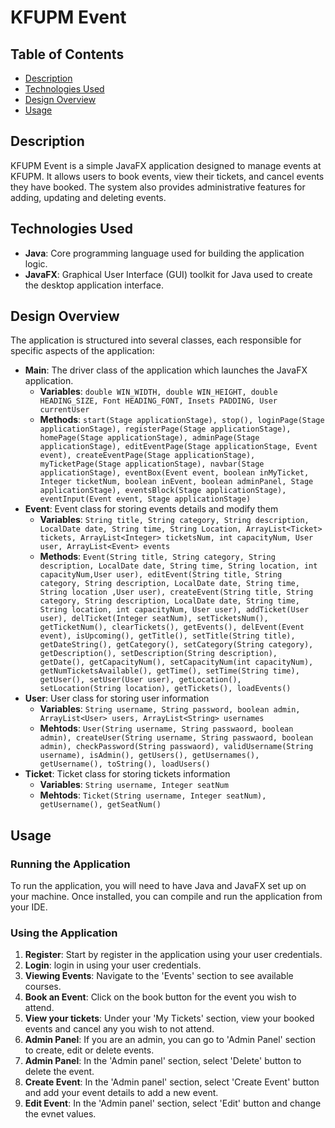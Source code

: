 # KFUPM Event
## Table of Contents
- [Description](#description)
- [Technologies Used](#technologies-used)
- [Design Overview](#design-overview)
- [Usage](#usage)
## Description
KFUPM Event is a simple JavaFX application designed to manage events at KFUPM. It allows users to book events, view their tickets, and cancel events they have booked. The system also provides administrative
features for adding, updating and deleting events.
## Technologies Used
- **Java**: Core programming language used for building the application logic.
- **JavaFX**: Graphical User Interface (GUI) toolkit for Java used to create the desktop
application interface.
## Design Overview
The application is structured into several classes, each responsible for specific aspects of the
application:
- **Main**: The driver class of the application which launches the JavaFX application.
  - **Variables**: `double WIN_WIDTH, double WIN_HEIGHT, double HEADING_SIZE, Font HEADING_FONT, Insets PADDING, User currentUser`
  - **Methods**: `start(Stage applicationStage), stop(), loginPage(Stage applicationStage), registerPage(Stage applicationStage), homePage(Stage applicationStage), adminPage(Stage applicationStage), editEventPage(Stage applicationStage, Event event), createEventPage(Stage applicationStage), myTicketPage(Stage applicationStage), navbar(Stage applicationStage), eventBox(Event event, boolean inMyTicket, Integer ticketNum, boolean inEvent, boolean adminPanel, Stage applicationStage), eventsBlock(Stage applicationStage), eventInput(Event event, Stage applicationStage)`
- **Event**: Event class for storing events details and modify them
  - **Variables**: `String title, String category, String description, LocalDate date, String time, String Location, ArrayList<Ticket> tickets, ArrayList<Integer> ticketsNum, int capacityNum, User user, ArrayList<Event> events`
  - **Methods**: `Event(String title, String category, String description, LocalDate date, String time, String location, int capacityNum,User user), editEvent(String title, String category, String description, LocalDate date, String time, String location ,User user), createEvent(String title, String category, String description, LocalDate date, String time, String location, int capacityNum, User user), addTicket(User user), delTicket(Integer seatNum), setTicketsNum(), getTicketNum(), clearTickets(), getEvents(), delEvent(Event event), isUpcoming(), getTitle(), setTitle(String title), getDateString(), getCategory(), setCategory(String category), getDescription(), setDescription(String description), getDate(), getCapacityNum(), setCapacityNum(int capacityNum), getNumTicketsAvailable(), getTime(), setTime(String time), getUser(), setUser(User user), getLocation(), setLocation(String location), getTickets(), loadEvents()`
- **User**: User class for storing user information
  - **Variables**: `String username, String password, boolean admin, ArrayList<User> users, ArrayList<String> usernames`
  - **Mehtods**: `User(String username, String passwaord, boolean admin), createUser(String username, String passwaord, boolean admin), checkPassword(String passwaord), validUsername(String username), isAdmin(), getUsers(), getUsernames(), getUsername(), toString(), loadUsers()`
- **Ticket**: Ticket class for storing tickets information
  - **Variables**: `String username, Integer seatNum`
  - **Mehtods**: `Ticket(String username, Integer seatNum), getUsername(), getSeatNum()` 
## Usage
### Running the Application
To run the application, you will need to have Java and JavaFX set up on your machine. Once
installed, you can compile and run the application from your IDE.
### Using the Application
1. **Register**: Start by register in the application using your user credentials.
2. **Login**: login in using your user credentials.
3. **Viewing Events**: Navigate to the 'Events' section to see available courses.
4. **Book an Event**: Click on the book button for the event you wish to attend.
5. **View your tickets**: Under your 'My Tickets' section, view your booked events and cancel any you wish to not attend.
6. **Admin Panel**: If you are an admin, you can go to 'Admin Panel' section to create, edit or delete events.
7. **Admin Panel**: In the 'Admin panel' section, select 'Delete' button to delete the event.
8. **Create Event**: In the 'Admin panel' section, select 'Create Event' button and add your event details to add a new event.
9. **Edit Event**: In the 'Admin panel' section, select 'Edit' button and change the evnet values.
